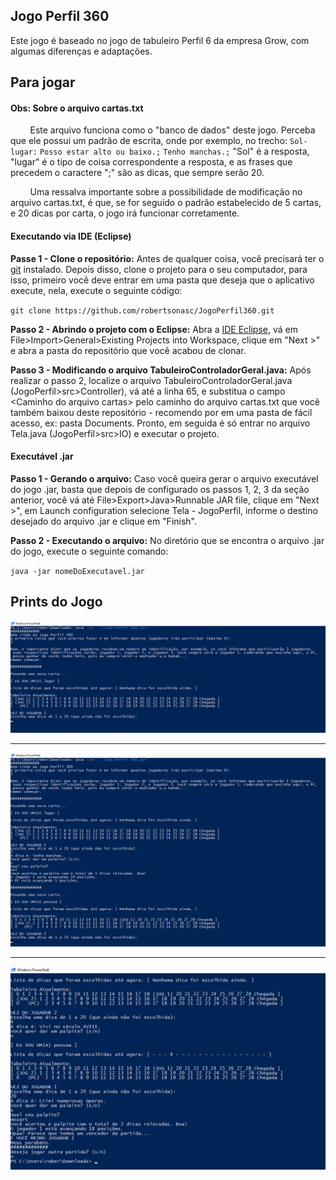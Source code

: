 ## Jogo Perfil 360
Este jogo é baseado no jogo de tabuleiro Perfil 6 da empresa Grow, com algumas diferenças e adaptações.

## Para jogar 
#### Obs: Sobre o arquivo cartas.txt
&nbsp;&nbsp;&nbsp;&nbsp;&nbsp;&nbsp;&nbsp;&nbsp;Este arquivo funciona como o "banco de dados" deste jogo. Perceba que ele possui um padrão de escrita, onde por exemplo, no trecho: 
`Sol-lugar:`
`Posso estar alto ou baixo.;`
`Tenho manchas.;`
"Sol" é a resposta, "lugar" é o tipo de coisa correspondente a resposta, e as frases que precedem o caractere ";" são as dicas, que sempre serão 20.

&nbsp;&nbsp;&nbsp;&nbsp;&nbsp;&nbsp;&nbsp;&nbsp;Uma ressalva importante sobre a possibilidade de modificação no arquivo cartas.txt, é que, se for seguido o padrão estabelecido de 5 cartas, e 20 dicas por carta, o jogo irá funcionar corretamente. 
#### Executando via IDE (Eclipse)
**Passe 1 - Clone o repositório:** Antes de qualquer coisa, você precisará ter o [git](https://git-scm.com/book/en/v2/Getting-Started-Installing-Git) instalado. Depois disso, clone o projeto para o seu computador, para isso, primeiro você deve entrar em uma pasta que deseja que o aplicativo execute, nela, execute o seguinte código:

`git clone https://github.com/robertsonasc/JogoPerfil360.git`

**Passo 2 - Abrindo o projeto com o Eclipse:** Abra a [IDE Eclipse](https://www.eclipse.org/downloads/), vá em File>Import>General>Existing Projects into Workspace, clique em "Next >" e abra a pasta do repositório que você acabou de clonar.

**Passo 3 - Modificando o arquivo TabuleiroControladorGeral.java:** Após realizar o passo 2, localize o arquivo TabuleiroControladorGeral.java (JogoPerfil>src>Controller), vá até a linha 65, e substitua o campo \<Caminho do arquivo cartas> pelo caminho do arquivo cartas.txt que você também baixou deste repositório - recomendo por em uma pasta de fácil acesso, ex: pasta Documents. Pronto, em seguida é só entrar no arquivo Tela.java (JogoPerfil>src>IO) e executar o projeto.

#### Executável .jar
**Passo 1 - Gerando o arquivo:** Caso você queira gerar o arquivo executável do jogo .jar, basta que depois de configurado os passos 1, 2, 3 da seção anterior, você vá até File>Export>Java>Runnable JAR file, clique em "Next >", em Launch configuration selecione Tela - JogoPerfil, informe o destino desejado do arquivo .jar e clique em "Finish".

**Passo 2 - Executando o arquivo:** No diretório que se encontra o arquivo .jar do jogo, execute o seguinte comando:

`java -jar nomeDoExecutavel.jar`

## Prints do Jogo
![](https://github.com/robertsonasc/JogoPerfil360/blob/master/prints/01%20-%20Perfil360nv.png "Informações iniciais")
***
![](https://github.com/robertsonasc/JogoPerfil360/blob/master/prints/02%20-%20Perfil360nv.png "Jogo executando")
***
![](https://github.com/robertsonasc/JogoPerfil360/blob/master/prints/03%20-%20Perfil360nv.png "Jogo executando")
